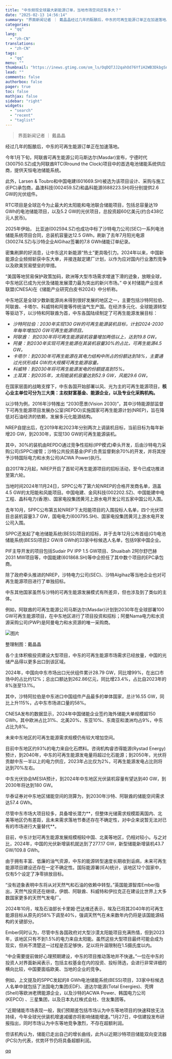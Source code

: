 ```yaml
---
title: "中东频现全球最大新能源订单，当地市场空间还有多大？"
date: "2025-02-13 14:56:14"
summary: "界面新闻记者 ｜ 戴晶晶经过几年的酝酿后，中东的可再生能源订单正在加速落地。今年1月下旬，阿联酋可再..."
categories:
  - "qq"
lang:
  - "zh-CN"
translations:
  - "zh-CN"
tags:
  - "qq"
menu: ""
thumbnail: "https://inews.gtimg.com/om_ls/OqDQTJJ2qahOd76YfiH2WB3DkbgSnIorjEGTdb_9c_6jcAA_640360/0"
lead: ""
comments: false
authorbox: false
pager: true
toc: false
mathjax: false
sidebar: "right"
widgets:
  - "search"
  - "recent"
  - "taglist"
---
```


> 界面新闻记者 ｜ 戴晶晶

经过几年的酝酿后，中东的可再生能源订单正在加速落地。

今年1月下旬，阿联酋可再生能源公司马斯达尔(Masdar)宣布，宁德时代(300750.SZ)成为阿联酋RTC(Rround the Clock)项目中的首选电池储能系统供应商，提供天恒电池储能系统。

此外，Larsen & Toubro和中国电建(601669.SH)被选为该项目设计、采购与施工(EPC)承包商，晶澳科技(002459.SZ)和晶科能源(688223.SH)将分别提供2.6 GW的光伏组件。

RTC项目是全球迄今为止最大的太阳能和电池联合储能项目，包括总容量达19 GWh的电池储能项目，以及5.2 GW的光伏项目，总投资超60亿美元(约合438亿元人民币)。

2025年伊始， 比亚迪(002594.SZ)也成功中标了沙特电力公司(SEC)一系列电池储能系统项目合同，总装机容量达12.5 GWh，刷新了去年7月阳光电源(300274.SZ)与沙特企业AlGihaz签署的7.8 GWh储能订单纪录。

密集刷屏的好消息，让中东这片新能源“热土”更具吸引力。2024年以来，中国新能源企业频频斩获中东大单，并接连敲定建厂计划，以作为应对国内行业激烈竞争以及欧美贸易壁垒的举措。

“美国等地贸易保护政策加码，欧洲等大型市场需求增速下滑的迹象，放眼全球，中东地区已成为光伏及储能发展潜力最为突出的新兴市场。” 中关村储能产业技术联盟(CNESA)在《储能产业研究白皮书2024》中分析称。

中东地区是全球少数新能源尚未得到很好发展的地区之一，主要包括沙特阿拉伯、阿联酋、卡塔尔、科威特和阿曼等传统油气生产国。在经济多元化、全球能源转型等驱动下，以沙特和阿联酋为首，中东各国陆续制定了可再生能源发展目标：

* *沙特阿拉伯：2030年实现130 GW的可再生能源装机目标，计划2024-2030年每年增加20 GW可再生能源项目。*
* *阿联酋： 到2030年将可再生能源装机容量增加两倍以上，达到19.8 GW。*
* *阿曼：到2030年实现可再生能源在其装机容量30%的占比，可再生能源4.5 GW。*
* *卡塔尔：到2030年可再生能源在其电力结构中所占的份额达到18%，主要通过光伏形成4 GW的大规模可再生能源容量。*
* *科威特：到2030年将可再生能源发电的份额提高到15%。*
* *土耳其：到2035年，太阳能装机容量达到52.9 GW，风能29.6 GW。*

在国家层面的战略支撑下，中东各国开始部署以风、光为主的可再生能源项目，**核心业主单位可分为三大类：主权财富基金、能源企业，以及专业化采购机构。**

以沙特为例，2016年沙特推出 “2030愿景(Vision 2030)”，其中沙特能源部监督下可再生能源项目发展办公室(REPDO)实施国家可再生能源计划(NREP)，旨在降低对石油经济的依赖，发展多元化能源结构。

NREP自提出后，在2019年和2023年分别两次上调装机目标，当前目标为每年新增20 GW，到2030年，实现130 GW的可再生能源装机。

其中，30%的装机由REPDO通过竞争性招标(IPP模式)牵头开发，后由沙特电力采购公司(SPPC)接管；沙特公共投资基金(PIF)负责监督剩余70%的开发，并将其授予沙特国际电力和水务公司(ACWA Power)执行。

自2017年2月起，NREP开启了首轮可再生能源项目的招标活动，至今已成功推进至第六轮。

当地时间2024年11月24日，SPPC公布了第六轮NREP的合格开发商名单，涵盖4.5 GW的太阳能和风能项目。中国电建、金风科技(002202.SZ)、中国能建中电工程、晶科电力(香港)、国家电投集团黄河上游水电开发公司五家中国公司入围。

去年10月，SPPC公布第五轮NREP下太阳能项目的入围投标人名单，四个光伏项目总装机容量3.7 GW，国电电力(600795.SH)、国家电投集团黄河上游水电开发公司入围。

SPPC还发起了电池储能系统(BESS)项目的招标，并于去年12月公布首组(G1)电池储能系统(BESS)项目2 GW/8 GWh的33家中标候选人名单，包括9家中国企业。

PIF主导开发的项目包括Sudair PV IPP 1.5 GW项目、Shuaibah 2阿尔舒巴赫2031 MW项目等，中国能建(601868.SH)等中企担任了其中数个项目的EPC承包商。

除了政府牵头推进的NREP，沙特电力公司(SEC)、沙特Algihaz等当地企业也对可再生能源项目进行了单独招标。

中东其他国家虽然与沙特的可再生能源发展模式有所差异，但也涉及到了类似的主体。

例如，阿联酋的可再生能源公司马斯达尔(Masdar)计划到2030年在全球部署100 GW可再生能源项目，在中东地区进行了项目投资和招标；阿曼Nama电力和水资源采购公司(PWP)是阿曼电力和水资源的唯一采购商。

![图片](https://inews.gtimg.com/om_bt/OuC0UoGLe-vR-PU-pfULoDuPuX-9qH4ohkJ-QL6jEgzSsAA/641)

整理制图：戴晶晶

各个主体积极投资建设大型项目，中东的可再生能源市场需求已经放量，中国的光储产品得以更多出口到该区域。

2024年，中国向中东市场出口光伏组件累计28.79 GW，同比增99%，在出口市场中的占比约12%；总出口额达到262.86亿元，同比增23.4%，占比自2023年的8%涨至13.1%。

其中，沙特阿拉伯是中东进口中国组件产品最多的单体国家，总计16.55 GW，同比上升115%，占中东市场进口量的58%。

CNESA发布的数据显示，2024年中国储能企业签约海外储能大单规模超150 GWh，其中欧洲占比31%、北美20%、东亚10%、东南亚和澳洲均占9%，中东占比为8%。

未来中东地区的可再生能源需求规模仍有较大增加空间。

目前中东地区约93%的电力来自化石燃料。咨询机构睿咨得能源(Rystad Energy)预计，到2040年，中东的可再生能源发电量将超过化石能源；到2050年，光伏将贡献中东一半以上的电力供应，2023年占比仅为2%，可再生能源发电占比则将达到70%左右。

中东光伏协会MESIA预计，到2024年中东地区光伏装机容量有望达到40 GW，到2030年将达到180 GW。

华泰证券对中东地区储能空间的测算为，到2030年沙特、阿联酋的储能空间需求达57.4 GWh。

尽管中东市场大项目较多，具备增长潜力**，但整体光储需求规模距离国内、北美等地区仍有差距，且未来需求落地节奏还存在不确定性，对中企来说暂无法对已有的市场进行大量替代**。

目前，中东计划可再生能源发展规模相较中国、北美等地区，仍相对较小。与之对比，2024年，中国的光伏新增装机就达到了277.17 GW，新型储能新增装机43.7 GW/109.8 GWh。

由于拥有丰富、低廉的油气资源，中东的能源转型速度长期收到诟病，未来可再生能源项目建设还存在一定不确定性。国际能源署(IEA)统计，该地区12个国家中，仅有5个设定了净零排放目标。

“没有迹象表明中东将从对天然气和石油的依赖中转型。”英国能源智库Ember指出，天然气投资还在继续，伊朗、阿联酋、科威特和伊拉克正在建设比世界上大多数国家更多的天然气发电厂。

2024年10月，埃及石油部长卡里姆·巴达维还表示，埃及已将其2040年的可再生能源目标从原先的58%下调至40%，强调天然气在未来数年内仍将是该国能源结构的关键部分。

Ember同时认为，尽管中东各国政府对大型沙漠太阳能项目充满热情，但到2023年，该地区只有不到1.5%的电力来自太阳能。虽然这些大型项目最终可能会成为现实，但尚不清楚这一过程是否足够快，足以将升温限制在1.5摄氏度以内。

“中企需要提前做好心理预期建设，中东的项目推动落地并不快速。”一位在中东的投资人对界面新闻表示，包括主权基金在内的投资、投标筛选，会进行非常详细的横向比较，中国要面临欧美、当地的企业的竞争。

例如，上文提及的SPPC发起的8 GWh电池储能系统(BESS)项目，33家中标候选人名单中就包括了法国电力集团(EDF)、道达尔能源(Total Energies)、壳牌(Shell)等欧洲老牌能源企业，以及沙特的ACWA Power、韩国电力公司(KEPCO) 、三星集团，以及日本丸红株式会社、住友集团等。

“近期储能市场表现一般，我们预期差包括市场认为中东等地项目的快速释放无法持续，今年全球光伏装机增速减缓亦将影响储能增速。”1月27日，中信建投发布研报指出，同时市场认为中东等地竞争激烈，不存在超额利润。

但该机构认为，储能已走出自己的增长曲线，此外以近期沙特项目储能双向变流器(PCS)为代表，优势环节仍将具备超额利润。

[qq](https://new.qq.com/rain/a/20250213A04YDU00)
